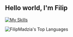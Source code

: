 ## Hello world, I'm Filip

[![My Skills](https://skillicons.dev/icons?i=cs,dotnet,java,cpp,unity,html,css,js,ts,php,bootstrap,postman,angular,rider,idea,visualstudio,vscode,figma,notion,git,github)](https://skillicons.dev)

![FilipMadzia's Top Languages](https://github-readme-stats.vercel.app/api/top-langs/?username=FilipMadzia&theme=vue-dark&show_icons=true&hide_border=true&layout=compact)
